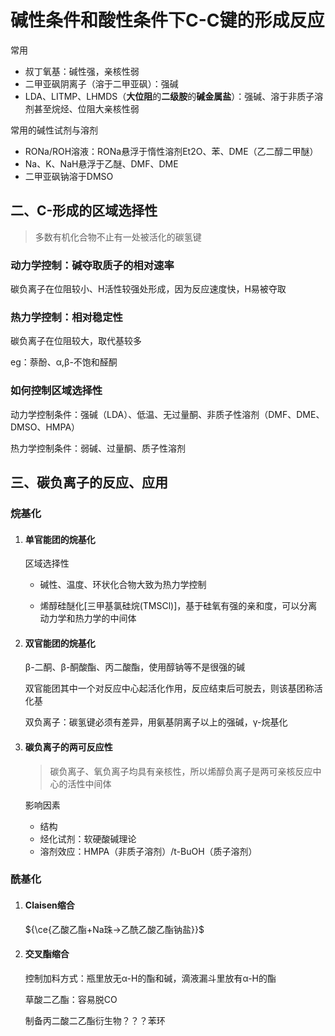 # 碱性条件和酸性条件下C-C键的形成反应

常用

- 叔丁氧基：碱性强，亲核性弱
- 二甲亚砜阴离子（溶于二甲亚砜）：强碱
- LDA、LITMP、LHMDS（**大位阻**的**二级胺**的**碱金属盐**）：强碱、溶于非质子溶剂甚至烷烃、位阻大亲核性弱

常用的碱性试剂与溶剂

- RONa/ROH溶液：RONa悬浮于惰性溶剂Et2O、苯、DME（乙二醇二甲醚）
- Na、K、NaH悬浮于乙醚、DMF、DME
- 二甲亚砜钠溶于DMSO

## 二、C-形成的区域选择性

> 多数有机化合物不止有一处被活化的碳氢键

### 动力学控制：碱夺取质子的相对速率

碳负离子在位阻较小、H活性较强处形成，因为反应速度快，H易被夺取

### 热力学控制：相对稳定性

碳负离子在位阻较大，取代基较多

eg：萘酚、α,β-不饱和醛酮

### 如何控制区域选择性

动力学控制条件：强碱（LDA）、低温、无过量酮、非质子性溶剂（DMF、DME、DMSO、HMPA）

热力学控制条件：弱碱、过量酮、质子性溶剂



## 三、碳负离子的反应、应用

### 烷基化

1. #### 单官能团的烷基化

   区域选择性

   - 碱性、温度、环状化合物大致为热力学控制

   - 烯醇硅醚化[三甲基氯硅烷(TMSCl)]，基于硅氧有强的亲和度，可以分离动力学和热力学的中间体

2. #### 双官能团的烷基化

   β-二酮、β-酮酸酯、丙二酸酯，使用醇钠等不是很强的碱

   双官能团其中一个对反应中心起活化作用，反应结束后可脱去，则该基团称活化基

   双负离子：碳氢键必须有差异，用氨基阴离子以上的强碱，γ-烷基化

3. #### 碳负离子的两可反应性

   > 碳负离子、氧负离子均具有亲核性，所以烯醇负离子是两可亲核反应中心的活性中间体

   影响因素

   - 结构
   - 烃化试剂：软硬酸碱理论
   - 溶剂效应：HMPA（非质子溶剂）/t-BuOH（质子溶剂）

### 酰基化

1. #### Claisen缩合

   ${\ce{乙酸乙酯+Na珠->乙酰乙酸乙酯钠盐}}$

2. #### 交叉酯缩合

   控制加料方式：瓶里放无α-H的酯和碱，滴液漏斗里放有α-H的酯

   草酸二乙酯：容易脱CO

   制备丙二酸二乙酯衍生物？？？苯环



























